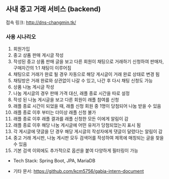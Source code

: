 ## 사내 중고 거래 서비스 (backend)

접속 링크: http://dns-changmin.tk/

### 사용 시나리오
1. 회원가입
2. 중고 상품 판매 게시글 작성
3. 작성된 중고 상품 판매 글을 보고 다른 회원이 채팅으로 거래하기 신청하여
   판매자, 구매자간의 1:1 채팅이 이루어짐
5. 채팅으로 거래가 완료 될 경우 자동으로 해당 게시글이 거래 완료 상태로 변경 됨
6. 채팅방은 거래 완료와 상관없이 나갈 수 있고, 나간 후 다시 채팅 신청도 가능
7. 상품 나눔 게시글 작성
8. 나눔 게시글의 경우 판매 가격 대신, 래플 종료 시간을 따로 설정
9. 작성 된 나눔 게시글을 보고 다른 회원이 래플 참여를 신청
10. 래플 종료 시간이 되었을 때, 래플 신청 회원 중 1명이 당첨되어 나눔 받을 수 있음
11. 래플 종료 이후 부터는 더이상 래플 신청 불가
12. 래플 종료 이후 래플 결과를 래플 신청한 모든 이에게 알림이 감
13. 래플 종료 이후 해당 나눔 게시글에 어떤 유저가 당첨되었는지 표시 됨
14. 각 게시글에 댓글을 단 경우 해당 게시글의 작성자에게 댓글이 달렸다는 알림이 감
15. 중고 거래 게시판, 나눔 게시판 모두 검색어를 작성하여 제목에 매칭되는 글을 찾을 수 있음
16. 기본 검색 이외에도 추가적으로 옵션을 붙여 다양하게 필터링이 가능

- Tech Stack: Spring Boot, JPA, MariaDB

- 기타 문서: https://github.com/kcm5756/gabia-intern-document
